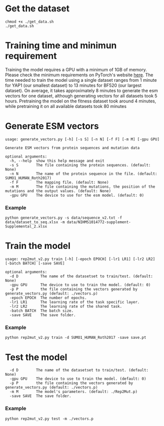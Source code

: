 # Get the dataset
```
chmod +x ./get_data.sh
./get_data.sh
```
# Training time and minimun requirement
Training the model requires a GPU with a minimum of 1GB of memory. Please check the minimum requirements on PyTorch's website [here](https://pytorch.org/get-started/locally/). The time needed to train the model using a single dataset ranges from 1 minute for YAP1 (our smallest dataset) to 13 minutes for BF520 (our largest dataset). On average, it takes approximately 8 minutes to generate the esm vectors for one dataset, although generating vectors for all datasets took 5 hours. Pretraining the model on the fitness dataset took around 4 minutes, while pretraining it on all available datasets took 80 minutes

# Generate ESM vectors

```
usage: generate_vectors.py [-h] [-s S] [-n N] [-f F] [-m M] [-gpu GPU]

Generate ESM vectors from protein sequences and mutation data

optional arguments:
  -h, --help  show this help message and exit
  -s S        The file containing the protein sequences. (default: None)
  -n N        The name of the protein sequence in the file. (default: SUMO1_HUMAN_Roth2017)
  -f F        The mapping file. (default: None)
  -m M        The file containing the mutations, the position of the mutations and the output values. (default: None)
  -gpu GPU    The device to use for the esm model. (default: 0)

```
### Example

```
python generate_vectors.py -s data/sequence_v2.txt -f data/dataset_to_seq.xlsx -m data/NIHMS1014772-supplement-Supplemental_2.xlsx
```

# Train the model

```
usage: rep2mut_v2.py train [-h] [-epoch EPOCH] [-lr1 LR1] [-lr2 LR2] [-batch BATCH] [-save SAVE]

optional arguments:
  -d D          The name of the datasetset to train/test. (default: None)
  -gpu GPU      The device to use to train the model. (default: 0)
  -p P          the file containing the vectors generated by generate_vectors.py (default: ./vectors.p)
  -epoch EPOCH  The number of epochs.
  -lr1 LR1      The learning rate of the task specific layer.
  -lr2 LR2      The learning rate of the shared task.
  -batch BATCH  The batch size.
  -save SAVE    The save folder.
```

### Example

```
python rep2mut_v2.py train -d SUMO1_HUMAN_Roth2017 -save save.pt
```

# Test the model
```
  -d D        The name of the datasetset to train/test. (default: None)
  -gpu GPU    The device to use to train the model. (default: 0)
  -p P        the file containing the vectors generated by generate_vectors.py (default: ./vectors.p)
  -m M        The model's parameters. (default: ./Rep2Mut.p)
  -save SAVE  The save folder.
```
### Example

```
python rep2mut_v2.py test -m ./vectors.p
```
